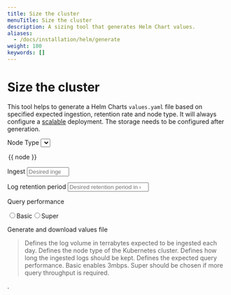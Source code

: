 ```yaml
---
title: Size the cluster 
menuTitle: Size the cluster 
description: A sizing tool that generates Helm Chart values.
aliases:
  - /docs/installation/helm/generate
weight: 100
keywords: []
---
```


<link rel="stylesheet" href="../../logql/analyzer/style.css">

# Size the cluster
<!-- vale Grafana.Quotes = NO -->
<!-- vale Grafana.Quotes = YES -->

This tool helps to generate a Helm Charts `values.yaml` file based on specified
 expected ingestion, retention rate and node type. It will always configure a
 [scalable](../../fundamentals/architecture/deployment-modes/#simple-scalable-deployment-mode) deployment. The storage needs to be configured after generation.

<div id="app">

  <label class="icon question" v-on:mouseover="help='node'" v-on:mouseleave="help=null">Node Type</label>
  <select name="node-type" v-model="node"> 
  <option v-for="node of nodes">{{ node }}</option>
  </select>

  <label class="fa fa-question" v-on:mouseover="help='ingest'" v-on:mouseleave="help=null">Ingest</label>
  <input v-model="ingest" name="ingest" placeholder="Desired ingest in GiB/day" type="number" max="1048576" min="0"/>

  <label class="fa fa-question" v-on:mouseover="help='retention'" v-on:mouseleave="help=null">Log retention period</label>
  <input v-model="retention" name="retention" placeholder="Desired retention period in days" type="number" min="0"/>

  <label class="fa fa-question" v-on:mouseover="help='queryperf'" v-on:mouseleave="help=null">Query performance</label>
  <div id="queryperf" style="display: inline-flex;">
  <label for="basic">
  <input type="radio" id="basic" value="Basic" v-model="queryperf"/>Basic
  </label>

  <label for="super">
  <input type="radio" id="super" value="Super" v-model="queryperf"/>Super
  </label>
  </div>

  <a v-bind:href="helmURL" class="primary-button">Generate and download values file</a>

  <blockquote v-if="help">
    <span v-if="help === 'ingest'">
    Defines the log volume in terrabytes expected to be ingested each day.
    </span>
    <span v-else-if="help === 'node'">
    Defines the node type of the Kubernetes cluster.
    </span>
    <span v-else-if="help === 'retention'">
    Defines how long the ingested logs should be kept.
    </span>
    <span v-else-if="help === 'queryperf'">
    Defines the expected query performance. Basic enables 3mbps. Super should be chosen if more query throughput is required.
    </span>
  </blockquote>
</div>

<script src="https://unpkg.com/vue@3/dist/vue.global.prod.js"></script>
.<style>

#app label.icon.question::after {
  content: '\f29c';
  display: inline-block;
  font: normal normal normal 14px/1 FontAwesome;
  padding-left: 8px;
}

#app #queryperf label {
  padding: 1em;
  text-align: center;
}

#app #queryperf label input {
  display: block;
}

#app a {
  padding: .5em;

}
</style>

<script>
const API_URL = `https://logql-analyzer.grafana.net/next/api/sizing`
const { createApp } = Vue

createApp({
  data() {
    return {
      nodes: ["Loading..."],
      node: "Loading...",
      ingest: null,
      retention: null,
      queryperf: 'Basic',
      help: null
    }
  },

  computed: {
    helmURL() {
      const bytesDayIngest = this.ingest * 1024 * 1024 * 1024
      return `${API_URL}/helm?node-type=${encodeURIComponent(this.node)}&ingest=${encodeURIComponent(bytesDayIngest)}&retention=${encodeURIComponent(this.retention)}&queryperf=${encodeURIComponent(this.queryperf)}`
    }
  },

  created() {
    // fetch on init
    this.fetchNodeTypes()
  },

  methods: {
    async fetchNodeTypes() {
      const url = `${API_URL}/nodes`
      this.nodes = await (await fetch(url,{mode: 'cors'})).json()
    }
  }
}).mount('#app')
</script>

